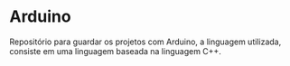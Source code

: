# Arduino

Repositório para guardar os projetos com Arduino, a linguagem utilizada, consiste em uma linguagem baseada na linguagem C++.
